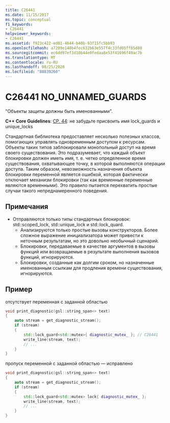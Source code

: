 ```yaml
---
title: C26441
ms.date: 11/15/2017
ms.topic: conceptual
f1_keywords:
- C26441
helpviewer_keywords:
- C26441
ms.assetid: f923c422-ed01-4644-b40b-93f15fc5bb93
ms.openlocfilehash: a7209e148b4fec632b63e557f4c33fd05ff85d80
ms.sourcegitcommit: ec6dd97ef3d10b44e0fedaa8e53f41696f49ac7b
ms.translationtype: MT
ms.contentlocale: ru-RU
ms.lasthandoff: 08/25/2020
ms.locfileid: "88839260"
---
```

# <a name="c26441-no_unnamed_guards"></a>C26441 NO_UNNAMED_GUARDS

"Объекты защиты должны быть именованными".

**C++ Core Guidelines**: [CP. 44](https://github.com/isocpp/CppCoreGuidelines/blob/master/CppCoreGuidelines.md#cp44-remember-to-name-your-lock_guards-and-unique_locks): не забудьте присвоить имя lock_guards и unique_locks

Стандартная библиотека предоставляет несколько полезных классов, помогающих управлять одновременным доступом к ресурсам. Объекты таких типов заблокировали монопольный доступ на время своего существования. Это подразумевает, что каждый объект блокировки должен иметь имя, т. е. четко определенное время существования, охватывающее точку, в которой выполняются операции доступа. Таким образом, невозможность назначения объекта блокировки переменной является ошибкой, которая фактически отключает механизм блокировки (так как временные переменные являются временными). Это правило пытается перехватить простые случаи такого непреднамеренного поведения.

## <a name="remarks"></a>Примечания

- Отправляются только типы стандартных блокировок: std::scoped_lock, std::unique_lock и std::lock_quard.
  - Анализируются только простые вызовы конструкторов. Более сложное выражение инициализатора может привести к неточным результатам, но это довольно необычный сценарий.
  - Блокировки, передаваемые в качестве аргументов в вызовы функций или возвращаемые в результате выполнения вызовов функций, игнорируются.
  - Блокировки, созданные как долгим сроком, но назначенные именованным ссылкам для продления времени существования, игнорируются.

## <a name="example"></a>Пример

отсутствует переменная с заданной областью

```cpp
void print_diagnostic(gsl::string_span<> text)
{
    auto stream = get_diagnostic_stream();
    if (stream)
    {
        std::lock_guard<std::mutex>{ diagnostic_mutex_ }; // C26441
        write_line(stream, text);
        // ...
    }
}
```

пропуск переменной с заданной областью — исправлено

```cpp
void print_diagnostic(gsl::string_span<> text)
{
    auto stream = get_diagnostic_stream();
    if (stream)
    {
        std::lock_guard<std::mutex> lock{ diagnostic_mutex_ };
        write_line(stream, text);
        // ...
    }
}
```
